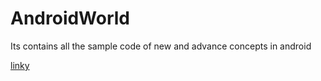 # AndroidWorld
Its contains all the sample code of new and advance concepts in android
  
[linky](security.md)  
